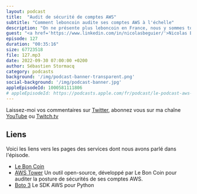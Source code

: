 ```yaml
---
layout: podcast
title:  "Audit de sécurité de comptes AWS"
subtitle: "Comment leboncoin audite ses comptes AWS à l'échelle"
description: "On ne présente plus leboncoin en France, nous y sommes tous passés pour y déposer ou regarder des petites annonces. Avec 2000 serveurs, 10000 pods et 2Gbs de bande passante sortante, l'infrastructure cloud se décline sur plusieurs comptes AWS. Comment auditer ces comptes et s'assurer qu'ils ne dévient pas de la configuration initiale ? Leboncoin a développé AWS Tower, un outil open source pour auditer la posture de sécurité de comptes AWS."
guest: "<a href='https://www.linkedin.com/in/nicolasbeguier/'>Nicolas Beguier</a>, Architecte Sécurité, leboncoin.fr"
episode: 127
duration: "00:35:16"
size: 67723518
file: 127.mp3
date: 2022-09-30 07:00:00 +0200
author: Sébastien Stormacq
category: podcasts
background: '/img/podcast-banner-transparent.png'
social-background: '/img/podcast-banner.jpg'
appleEpisodeId: 1000581111806
# appleEpisodeId: https://podcasts.apple.com/fr/podcast/le-podcast-aws-en-français/id1452118442
---
```


Laissez-moi vos commentaires sur [Twitter](https://twitter.com/sebsto), abonnez vous sur ma chaîne [YouTube](https://www.youtube.com/sebsto) ou [Twitch.tv](https://www.twitch.tv/sebAWS)

## Liens

Voici les liens vers les pages des services dont nous avons parlé dans l'épisode.

- [Le Bon Coin](https://www.leboncoin.fr)
- [AWS Tower](https://github.com/leboncoin/aws-tower) Un outil open-source, développé par Le Bon Coin pour auditer la posture de sécurités de ses comptes AWS.
- [Boto 3](https://github.com/boto/boto3) Le SDK AWS pour Python


